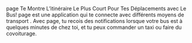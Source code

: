 page Te Montre L’itinéraire Le Plus Court Pour Tes Déplacements avec Le Bus!
page est une application qui te connecte avec différents moyens de transport . Avec page, tu recois des notifications lorsque votre bus est à quelques minutes de chez toi, et tu peux commander un taxi ou faire du covoiturage.
